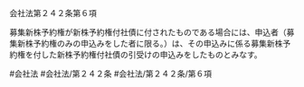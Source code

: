 会社法第２４２条第６項

募集新株予約権が新株予約権付社債に付されたものである場合には、申込者（募集新株予約権のみの申込みをした者に限る。）は、その申込みに係る募集新株予約権を付した新株予約権付社債の引受けの申込みをしたものとみなす。

#会社法
#会社法/第２４２条
#会社法/第２４２条/第６項
